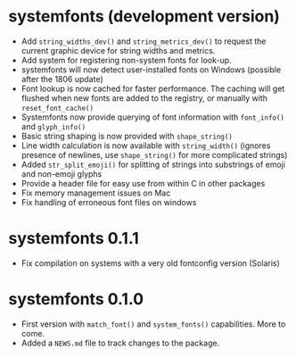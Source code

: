 # systemfonts (development version)

* Add `string_widths_dev()` and `string_metrics_dev()` to request the current 
  graphic device for string widths and metrics.
* Add system for registering non-system fonts for look-up.
* systemfonts will now detect user-installed fonts on Windows 
  (possible after the 1806 update)
* Font lookup is now cached for faster performance. The caching will get flushed
  when new fonts are added to the registry, or manually with `reset_font_cache()`
* Systemfonts now provide querying of font information with `font_info()` and 
  `glyph_info()`
* Basic string shaping is now provided with `shape_string()`
* Line width calculation is now available with `string_width()` (ignores 
  presence of newlines, use `shape_string()` for more complicated strings)
* Added `str_split_emoji()` for splitting of strings into substrings of emoji 
  and non-emoji glyphs
* Provide a header file for easy use from within C in other packages
* Fix memory management issues on Mac
* Fix handling of erroneous font files on windows

# systemfonts 0.1.1

* Fix compilation on systems with a very old fontconfig version (Solaris)

# systemfonts 0.1.0

* First version with `match_font()` and `system_fonts()` capabilities. More to
  come.
* Added a `NEWS.md` file to track changes to the package.
